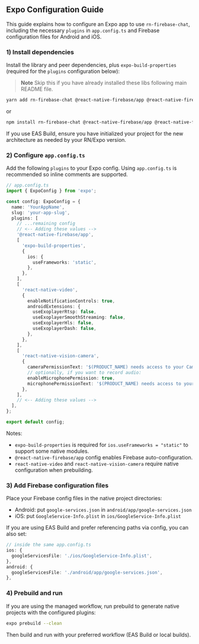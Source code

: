 ## Expo Configuration Guide

This guide explains how to configure an Expo app to use `rn-firebase-chat`, including the necessary `plugins` in `app.config.ts` and Firebase configuration files for Android and iOS.

### 1) Install dependencies

Install the library and peer dependencies, plus `expo-build-properties` (required for the `plugins` configuration below):
> **Note** Skip this if you have already installed these libs following main README file.

```sh
yarn add rn-firebase-chat @react-native-firebase/app @react-native-firebase/firestore @react-native-firebase/storage randomcolor react-native-aes-crypto react-native-gifted-chat react-native-keyboard-controller react-native-video react-native-vision-camera react-native-image-picker expo-build-properties
```

or

```sh
npm install rn-firebase-chat @react-native-firebase/app @react-native-firebase/firestore @react-native-firebase/storage randomcolor react-native-aes-crypto react-native-gifted-chat react-native-keyboard-controller react-native-video react-native-vision-camera react-native-image-picker expo-build-properties --save
```

If you use EAS Build, ensure you have initialized your project for the new architecture as needed by your RN/Expo version.

### 2) Configure `app.config.ts`

Add the following `plugins` to your Expo config. Using `app.config.ts` is recommended so inline comments are supported.

```ts
// app.config.ts
import { ExpoConfig } from 'expo';

const config: ExpoConfig = {
  name: 'YourAppName',
  slug: 'your-app-slug',
  plugins: [
    // ...remaining config
    // <-- Adding these values -->
    '@react-native-firebase/app',
    [
      'expo-build-properties',
      {
        ios: {
          useFrameworks: 'static',
        },
      },
    ],
    [
      'react-native-video',
      {
        enableNotificationControls: true,
        androidExtensions: {
          useExoplayerRtsp: false,
          useExoplayerSmoothStreaming: false,
          useExoplayerHls: false,
          useExoplayerDash: false,
        },
      },
    ],
    [
      'react-native-vision-camera',
      {
        cameraPermissionText: '$(PRODUCT_NAME) needs access to your Camera.',
        // optionally, if you want to record audio:
        enableMicrophonePermission: true,
        microphonePermissionText: '$(PRODUCT_NAME) needs access to your Microphone.',
      },
    ],
    // <-- Adding these values -->
  ],
};

export default config;
```

Notes:
- `expo-build-properties` is required for `ios.useFrameworks = "static"` to support some native modules.
- `@react-native-firebase/app` config enables Firebase auto-configuration.
- `react-native-video` and `react-native-vision-camera` require native configuration when prebuilding.

### 3) Add Firebase configuration files

Place your Firebase config files in the native project directories:

- Android: put `google-services.json` in `android/app/google-services.json`
- iOS: put `GoogleService-Info.plist` in `ios/GoogleService-Info.plist`

If you are using EAS Build and prefer referencing paths via config, you can also set:

```ts
// inside the same app.config.ts
ios: {
  googleServicesFile: './ios/GoogleService-Info.plist',
},
android: {
  googleServicesFile: './android/app/google-services.json',
},
```

### 4) Prebuild and run

If you are using the managed workflow, run prebuild to generate native projects with the configured plugins:

```sh
expo prebuild --clean
```

Then build and run with your preferred workflow (EAS Build or local builds).


